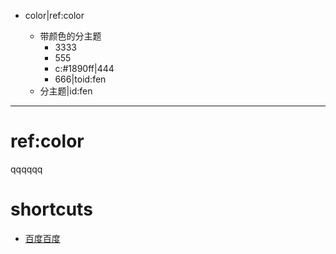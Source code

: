 - color|ref:color
	
	- 带颜色的分主题
		- 3333
		- 555
		- c:#1890ff|444
		- 666|toid:fen
	- 分主题|id:fen
	
***


# ref:color
qqqqqq


# shortcuts
- [百度百度](https://baidu.com)